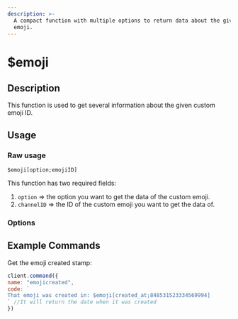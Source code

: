 ```yaml
---
description: >-
  A compact function with multiple options to return data about the given custom
  emoji.
---
```


# $emoji

## Description

This function is used to get several information about the given custom emoji ID.

## Usage

### Raw usage

`$emoji[option;emojiID]`

This function has two required fields:

1. `option` =&gt; the option you want to get the data of the custom emoji.
2. `channelID` =&gt; the ID of the custom emoji you want to get the data of.

### **Options**

## Example Commands

Get the emoji created stamp:

```javascript
client.command({
name: "emojicreated",
code: `
That emoji was created in: $emoji[created_at;848531523334569994]
` //It will return the date when it was created
})
```

